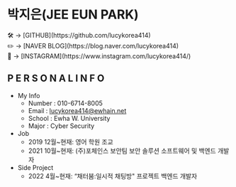 # 박지은(JEE EUN PARK)

<aside>
🛠   → [GITHUB](https://github.com/lucykorea414)

</aside>

<aside>
✏️   → [NAVER BLOG](https://blog.naver.com/lucykorea414)

</aside>

<aside>
💖   → [INSTAGRAM](https://www.instagram.com/lucykorea414/)

</aside>

## P E R S O N A L  I N F O

- My Info
    - Number : 010-6714-8005
    - Email : lucykorea414@ewhain.net
    - School : Ewha W. University
    - Major : Cyber Security
- Job
    - 2019 12월~현재: 영어 학원 조교
    - 2021 10월~현재: (주)포체인스 보안팀 보안 솔루션 소프트웨어 및 백엔드 개발자
- Side Project
    - 2022 4월~현재: “채터붐:일시적 채팅방" 프로젝트 백엔드 개발자


<!--
**lucykorea414/lucykorea414** is a ✨ _special_ ✨ repository because its `README.md` (this file) appears on your GitHub profile.

Here are some ideas to get you started:

- 🔭 I’m currently working on ...
- 🌱 I’m currently learning ...
- 👯 I’m looking to collaborate on ...
- 🤔 I’m looking for help with ...
- 💬 Ask me about ...
- 📫 How to reach me: ...
- 😄 Pronouns: ...
- ⚡ Fun fact: ...
-->
